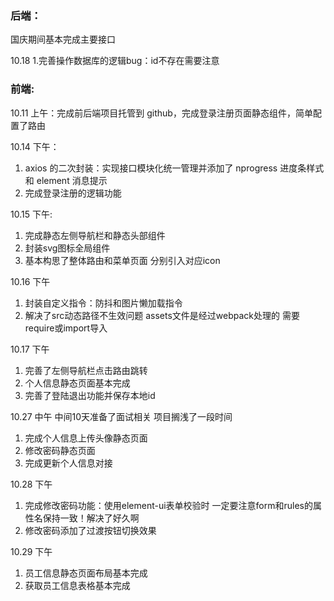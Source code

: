 ### 后端：

国庆期间基本完成主要接口

10.18 
1.完善操作数据库的逻辑bug：id不存在需要注意

### 前端:

10.11 上午：完成前后端项目托管到 github，完成登录注册页面静态组件，简单配置了路由

10.14 下午： 
1. axios 的二次封装：实现接口模块化统一管理并添加了 nprogress 进度条样式和 element 消息提示
2. 完成登录注册的逻辑功能

10.15 下午:

1. 完成静态左侧导航栏和静态头部组件
2. 封装svg图标全局组件
3. 基本构思了整体路由和菜单页面 分别引入对应icon

10.16 下午
1. 封装自定义指令：防抖和图片懒加载指令
2. 解决了src动态路径不生效问题 assets文件是经过webpack处理的 需要require或import导入

10.17 下午
1. 完善了左侧导航栏点击路由跳转
2. 个人信息静态页面基本完成
3. 完善了登陆退出功能并保存本地id 

10.27 中午 中间10天准备了面试相关 项目搁浅了一段时间
1. 完成个人信息上传头像静态页面
2. 修改密码静态页面
3. 完成更新个人信息对接

10.28 下午
1. 完成修改密码功能：使用element-ui表单校验时 一定要注意form和rules的属性名保持一致！解决了好久啊
2. 修改密码添加了过渡按钮切换效果

10.29 下午
1. 员工信息静态页面布局基本完成
2. 获取员工信息表格基本完成